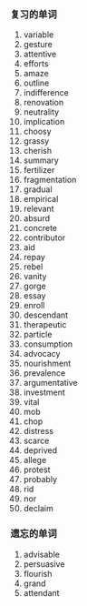 ### 复习的单词

1. variable
2. gesture
3. attentive
4. efforts
5. amaze
6. outline
7. indifference
8. renovation
9. neutrality
10. implication
11. choosy
12. grassy
13. cherish
14. summary
15. fertilizer
16. fragmentation
17. gradual
18. empirical
19. relevant
20. absurd
21. concrete
22. contributor
23. aid
24. repay
25. rebel
26. vanity
27. gorge
28. essay
29. enroll
30. descendant
31. therapeutic
32. particle
33. consumption
34. advocacy
35. nourishment
36. prevalence
37. argumentative
38. investment
39. vital
40. mob
41. chop
42. distress
43. scarce
44. deprived
45. allege
46. protest
47. probably
48. rid
49. nor
50. declaim







### 遗忘的单词

1. advisable
2. persuasive
3. flourish
4. grand
5. attendant